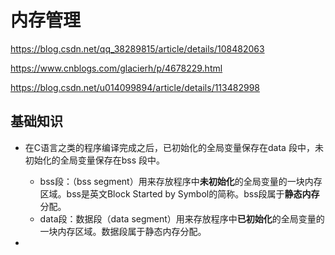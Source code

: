 # 内存管理

https://blog.csdn.net/qq_38289815/article/details/108482063

https://www.cnblogs.com/glacierh/p/4678229.html

https://blog.csdn.net/u014099894/article/details/113482998

## 基础知识

* 在C语言之类的程序编译完成之后，已初始化的全局变量保存在data 段中，未初始化的全局变量保存在bss 段中。
  + bss段：（bss segment）用来存放程序中**未初始化**的全局变量的一块内存区域。bss是英文Block Started by Symbol的简称。bss段属于**静态内存**分配。
  + data段：数据段（data segment）用来存放程序中**已初始化**的全局变量的一块内存区域。数据段属于静态内存分配。

* 
